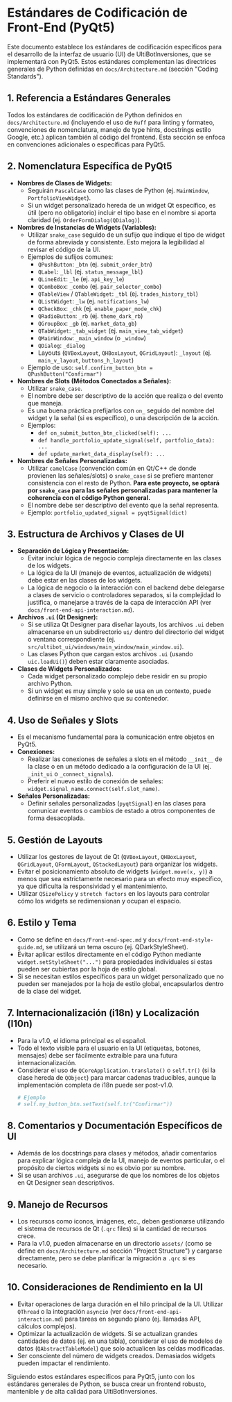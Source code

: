 # Estándares de Codificación de Front-End (PyQt5)

Este documento establece los estándares de codificación específicos para el desarrollo de la interfaz de usuario (UI) de UltiBotInversiones, que se implementará con PyQt5. Estos estándares complementan las directrices generales de Python definidas en `docs/Architecture.md` (sección "Coding Standards").

## 1. Referencia a Estándares Generales

Todos los estándares de codificación de Python definidos en `docs/Architecture.md` (incluyendo el uso de `Ruff` para linting y formateo, convenciones de nomenclatura, manejo de type hints, docstrings estilo Google, etc.) aplican también al código del frontend. Esta sección se enfoca en convenciones adicionales o específicas para PyQt5.

## 2. Nomenclatura Específica de PyQt5

-   **Nombres de Clases de Widgets:**
    -   Seguirán `PascalCase` como las clases de Python (ej. `MainWindow`, `PortfolioViewWidget`).
    -   Si un widget personalizado hereda de un widget Qt específico, es útil (pero no obligatorio) incluir el tipo base en el nombre si aporta claridad (ej. `OrderFormDialog(QDialog)`).
-   **Nombres de Instancias de Widgets (Variables):**
    -   Utilizar `snake_case` seguido de un sufijo que indique el tipo de widget de forma abreviada y consistente. Esto mejora la legibilidad al revisar el código de la UI.
    -   Ejemplos de sufijos comunes:
        -   `QPushButton`: `_btn` (ej. `submit_order_btn`)
        -   `QLabel`: `_lbl` (ej. `status_message_lbl`)
        -   `QLineEdit`: `_le` (ej. `api_key_le`)
        -   `QComboBox`: `_combo` (ej. `pair_selector_combo`)
        -   `QTableView` / `QTableWidget`: `_tbl` (ej. `trades_history_tbl`)
        -   `QListWidget`: `_lw` (ej. `notifications_lw`)
        -   `QCheckBox`: `_chk` (ej. `enable_paper_mode_chk`)
        -   `QRadioButton`: `_rb` (ej. `theme_dark_rb`)
        -   `QGroupBox`: `_gb` (ej. `market_data_gb`)
        -   `QTabWidget`: `_tab_widget` (ej. `main_view_tab_widget`)
        -   `QMainWindow`: `_main_window` (o `_window`)
        -   `QDialog`: `_dialog`
        -   Layouts (`QVBoxLayout`, `QHBoxLayout`, `QGridLayout`): `_layout` (ej. `main_v_layout`, `buttons_h_layout`)
    -   Ejemplo de uso: `self.confirm_button_btn = QPushButton("Confirmar")`
-   **Nombres de Slots (Métodos Conectados a Señales):**
    -   Utilizar `snake_case`.
    -   El nombre debe ser descriptivo de la acción que realiza o del evento que maneja.
    -   Es una buena práctica prefijarlos con `on_` seguido del nombre del widget y la señal (si es específico), o una descripción de la acción.
    -   Ejemplos:
        -   `def on_submit_button_btn_clicked(self): ...`
        -   `def handle_portfolio_update_signal(self, portfolio_data): ...`
        -   `def update_market_data_display(self): ...`
-   **Nombres de Señales Personalizadas:**
    -   Utilizar `camelCase` (convención común en Qt/C++ de donde provienen las señales/slots) o `snake_case` si se prefiere mantener consistencia con el resto de Python. **Para este proyecto, se optará por `snake_case` para las señales personalizadas para mantener la coherencia con el código Python general.**
    -   El nombre debe ser descriptivo del evento que la señal representa.
    -   Ejemplo: `portfolio_updated_signal = pyqtSignal(dict)`

## 3. Estructura de Archivos y Clases de UI

-   **Separación de Lógica y Presentación:**
    -   Evitar incluir lógica de negocio compleja directamente en las clases de los widgets.
    -   La lógica de la UI (manejo de eventos, actualización de widgets) debe estar en las clases de los widgets.
    -   La lógica de negocio o la interacción con el backend debe delegarse a clases de servicio o controladores separados, si la complejidad lo justifica, o manejarse a través de la capa de interacción API (ver `docs/front-end-api-interaction.md`).
-   **Archivos `.ui` (Qt Designer):**
    -   Si se utiliza Qt Designer para diseñar layouts, los archivos `.ui` deben almacenarse en un subdirectorio `ui/` dentro del directorio del widget o ventana correspondiente (ej. `src/ultibot_ui/windows/main_window/main_window.ui`).
    -   Las clases Python que cargan estos archivos `.ui` (usando `uic.loadUi()`) deben estar claramente asociadas.
-   **Clases de Widgets Personalizados:**
    -   Cada widget personalizado complejo debe residir en su propio archivo Python.
    -   Si un widget es muy simple y solo se usa en un contexto, puede definirse en el mismo archivo que su contenedor.

## 4. Uso de Señales y Slots

-   Es el mecanismo fundamental para la comunicación entre objetos en PyQt5.
-   **Conexiones:**
    -   Realizar las conexiones de señales a slots en el método `__init__` de la clase o en un método dedicado a la configuración de la UI (ej. `_init_ui` o `_connect_signals`).
    -   Preferir el nuevo estilo de conexión de señales: `widget.signal_name.connect(self.slot_name)`.
-   **Señales Personalizadas:**
    -   Definir señales personalizadas (`pyqtSignal`) en las clases para comunicar eventos o cambios de estado a otros componentes de forma desacoplada.

## 5. Gestión de Layouts

-   Utilizar los gestores de layout de Qt (`QVBoxLayout`, `QHBoxLayout`, `QGridLayout`, `QFormLayout`, `QStackedLayout`) para organizar los widgets.
-   Evitar el posicionamiento absoluto de widgets (`widget.move(x, y)`) a menos que sea estrictamente necesario para un efecto muy específico, ya que dificulta la responsividad y el mantenimiento.
-   Utilizar `QSizePolicy` y `stretch factors` en los layouts para controlar cómo los widgets se redimensionan y ocupan el espacio.

## 6. Estilo y Tema

-   Como se define en `docs/Front-end-spec.md` y `docs/front-end-style-guide.md`, se utilizará un tema oscuro (ej. QDarkStyleSheet).
-   Evitar aplicar estilos directamente en el código Python mediante `widget.setStyleSheet("...")` para propiedades individuales si estas pueden ser cubiertas por la hoja de estilo global.
-   Si se necesitan estilos específicos para un widget personalizado que no pueden ser manejados por la hoja de estilo global, encapsularlos dentro de la clase del widget.

## 7. Internacionalización (i18n) y Localización (l10n)

-   Para la v1.0, el idioma principal es el español.
-   Todo el texto visible para el usuario en la UI (etiquetas, botones, mensajes) debe ser fácilmente extraíble para una futura internacionalización.
-   Considerar el uso de `QCoreApplication.translate()` o `self.tr()` (si la clase hereda de `QObject`) para marcar cadenas traducibles, aunque la implementación completa de i18n puede ser post-v1.0.
    ```python
    # Ejemplo
    # self.my_button_btn.setText(self.tr("Confirmar"))
    ```

## 8. Comentarios y Documentación Específicos de UI

-   Además de los docstrings para clases y métodos, añadir comentarios para explicar lógica compleja de la UI, manejo de eventos particular, o el propósito de ciertos widgets si no es obvio por su nombre.
-   Si se usan archivos `.ui`, asegurarse de que los nombres de los objetos en Qt Designer sean descriptivos.

## 9. Manejo de Recursos

-   Los recursos como iconos, imágenes, etc., deben gestionarse utilizando el sistema de recursos de Qt (`.qrc` files) si la cantidad de recursos crece.
-   Para la v1.0, pueden almacenarse en un directorio `assets/` (como se define en `docs/Architecture.md` sección "Project Structure") y cargarse directamente, pero se debe planificar la migración a `.qrc` si es necesario.

## 10. Consideraciones de Rendimiento en la UI

-   Evitar operaciones de larga duración en el hilo principal de la UI. Utilizar `QThread` o la integración `asyncio` (ver `docs/front-end-api-interaction.md`) para tareas en segundo plano (ej. llamadas API, cálculos complejos).
-   Optimizar la actualización de widgets. Si se actualizan grandes cantidades de datos (ej. en una tabla), considerar el uso de modelos de datos (`QAbstractTableModel`) que solo actualicen las celdas modificadas.
-   Ser consciente del número de widgets creados. Demasiados widgets pueden impactar el rendimiento.

Siguiendo estos estándares específicos para PyQt5, junto con los estándares generales de Python, se busca crear un frontend robusto, mantenible y de alta calidad para UltiBotInversiones.
